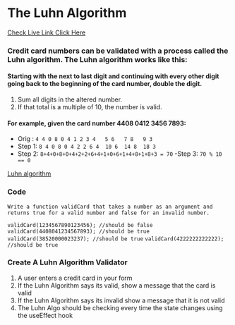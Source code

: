 # The Luhn Algorithm

[Check Live Link Click Here](https://storied-zabaione-5609ce.netlify.app/)

### Credit card numbers can be validated with a process called the Luhn algorithm. The Luhn algorithm works like this:

#### Starting with the next to last digit and continuing with every other digit going back to the beginning of the card number, double the digit.
1. Sum all digits in the altered number.
2. If that total is a multiple of 10, the number is valid.
#### For example, given the card number 4408 0412 3456 7893:
- Orig  :  `4 4 0 8 0 4 1 2 3 4   5 6   7 8   9 3`
- Step 1:  `8 4 0 8 0 4 2 2 6 4  10 6  14 8  18 3`
- Step 2:  `8+4+0+8+0+4+2+2+6+4+1+0+6+1+4+8+1+8+3 = 70`
 -Step 3:  `70 % 10 == 0`

 [Luhn algorithm](https://en.wikipedia.org/wiki/Luhn_algorithm)


### Code
`Write a function validCard that takes a number as an argument and returns true for a valid number and false for an invalid number.`

`validCard(1234567890123456); //should be false`
`validCard(4408041234567893); //should be true`
`validCard(38520000023237); //should be true`
`validCard(4222222222222); //should be true`
### Create A Luhn Algorithm Validator
1. A user enters a credit card in your form
2. If the Luhn Algorithm says its valid, show a message that the card is valid
3. If the Luhn Algorithm says its invalid show a message that it is not valid
4. The Luhn Algo should be checking every time the state changes using the useEffect hook